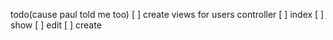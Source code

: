 todo(cause paul told me too)
[ ] create views for users controller
  [ ] index
  [ ] show
  [ ] edit
  [ ] create

